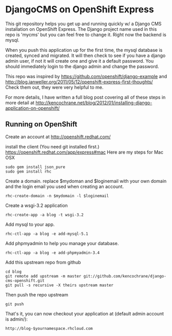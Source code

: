 DjangoCMS on OpenShift Express
==============================

This git repository helps you get up and running quickly w/ a Django CMS installation
on OpenShift Express.  The Django project name used in this repo is 'mycms'
but you can feel free to change it.  Right now the backend is mysql. 

When you push this application up for the first time, the mysql database is
created, synced and migrated. It will then check to see if you have a django admin
user, if not it will create one and give it a default password. You should immediately
login to the django admin and change the password.

This repo was inspired by https://github.com/openshift/django-example and http://blog.ianweller.org/2011/05/12/openshift-express-first-thoughts/ Check them out, they were very helpful to me.

For more details, I have written a full blog post covering all of these steps in more detail at http://kencochrane.net/blog/2012/01/installing-django-application-on-openshift/

Running on OpenShift
----------------------------

Create an account at http://openshift.redhat.com/

install the client  (You need git installed first.) https://openshift.redhat.com/app/express#mac
Here are my steps for Mac OSX

    sudo gem install json_pure
    sudo gem install rhc

Create a domain. replace $mydoman and $loginemail with your own domain and the login email you used when creating an account.

    rhc-create-domain -n $mydomain -l $loginemail

Create a wsgi-3.2 application

    rhc-create-app -a blog -t wsgi-3.2

Add mysql to your app.

    rhc-ctl-app -a blog -e add-mysql-5.1
    
Add phpmyadmin to help you manage your database.

    rhc-ctl-app -a blog -e add-phpmyadmin-3.4

Add this upstream repo from github

    cd blog
    git remote add upstream -m master git://github.com/kencochrane/django-cms-openshift.git
    git pull -s recursive -X theirs upstream master

Then push the repo upstream

    git push

That's it, you can now checkout your application at (default admin account is admin/<password given at deploy time>):

    http://blog-$yournamespace.rhcloud.com

